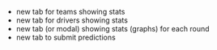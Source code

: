 - new tab for teams showing stats
- new tab for drivers showing stats
- new tab (or modal) showing stats (graphs) for each round
- new tab to submit predictions